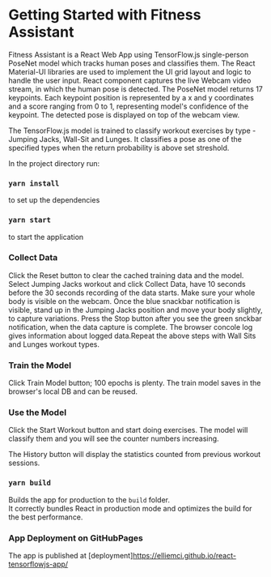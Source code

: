 # Getting Started with Fitness Assistant

Fitness Assistant is a React Web App using TensorFlow.js single-person PoseNet model which tracks human poses and classifies them. The React Material-UI libraries are used to implement the UI grid layout and logic to handle the user input. React component captures the live Webcam video stream, in which the human pose is detected.
The PoseNet model returns 17 keypoints. Each keypoint position is represented by a x and y coordinates and a score ranging from 0 to 1, representing model's confidence of the keypoint. The detected pose is displayed on top of the webcam view.

The TensorFlow.js model is trained to classify workout exercises by type - Jumping Jacks, Wall-Sit and Lunges. It classifies a pose as one of the specified types when the return probability is above set streshold.

In the project directory run:

### `yarn install`

to set up the dependencies

### `yarn start`

to start the application

### Collect Data

Click the Reset button to clear the cached training data and the model. Select Jumping Jacks workout and click Collect Data, have 10 seconds before the 30 seconds recording of the data starts. Make sure your whole body is visible on the webcam. Once the blue snackbar notification is visible, stand up in the Jumping Jacks position and move your body slightly, to capture variations. Press the Stop button after you see the green snckbar notification, when the data capture is complete. The browser concole log gives information about logged data.Repeat the above steps with Wall Sits and Lunges workout types.

### Train the Model

Click Train Model button; 100 epochs is plenty. The train model saves in the browser's local DB and can be reused.

### Use the Model

Click the Start Workout button and start doing exercises. The model will classify them and you will see the counter numbers increasing.

The History button will display the statistics counted from previous workout sessions.

### `yarn build`

Builds the app for production to the `build` folder.\
It correctly bundles React in production mode and optimizes the build for the best performance.

### App Deployment on GitHubPages

The app is published at
[deployment]https://elliemci.github.io/react-tensorflowjs-app/
